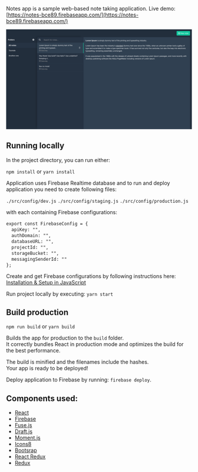 Notes app is a sample web-based note taking application. Live demo: [https://notes-bce89.firebaseapp.com/](https://notes-bce89.firebaseapp.com/)

![Note app screenshot](https://github.com/ruuti/note-app/blob/master/screenshots/screenshot.png)

## Running locally

In the project directory, you can run either:

`npm install` or `yarn install`

Application uses Firebase Realtime database and to run and deploy application you need to create following files:

`./src/config/dev.js`
`./src/config/staging.js`
`./src/config/production.js`

with each containing Firebase configurations:

```
export const FirebaseConfig = {
  apiKey: "",
  authDomain: "",
  databaseURL: "",
  projectId: "",
  storageBucket: "",
  messagingSenderId: ""
};
```

Create and get Firebase configurations by following instructions here: [
Installation & Setup in JavaScript](https://firebase.google.com/docs/database/web/start)

Run project locally by executing: `yarn start`

## Build production

`npm run build` or `yarn build`

Builds the app for production to the `build` folder.<br>
It correctly bundles React in production mode and optimizes the build for the best performance.

The build is minified and the filenames include the hashes.<br>
Your app is ready to be deployed!

Deploy application to Firebase by running: `firebase deploy`.

## Components used:

- [React](https://github.com/facebook/react)
- [Firebase](https://firebase.google.com/)
- [Fuse.js](https://github.com/krisk/fuse)
- [Draft.js](https://github.com/facebook/draft-js)
- [Moment.js](https://github.com/moment/moment/)
- [Icons8](https://icons8.com/)
- [Bootsrap](https://github.com/twbs/bootstrap)
- [React Redux](https://github.com/reduxjs/react-redux)
- [Redux](https://github.com/reduxjs/redux)
